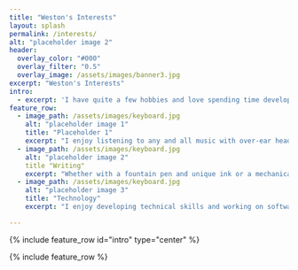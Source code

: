 ```yaml
---
title: "Weston's Interests"
layout: splash
permalink: /interests/
alt: "placeholder image 2"
header:
  overlay_color: "#000"
  overlay_filter: "0.5"
  overlay_image: /assets/images/banner3.jpg
excerpt: "Weston's Interests"
intro: 
  - excerpt: 'I have quite a few hobbies and love spending time developing them.'
feature_row:
  - image_path: /assets/images/keyboard.jpg
    alt: "placeholder image 1"
    title: "Placeholder 1"
    excerpt: "I enjoy listening to any and all music with over-ear headphones, in-ear monitors, stereo equipment, and anything else that brings out the life in  a song."
  - image_path: /assets/images/keyboard.jpg
    alt: "placeholder image 2"
    title "Writing"
    excerpt: "Whether with a fountain pen and unique ink or a mechanical pencil and a sketchpad, I relax with writing and sketching."
  - image_path: /assets/images/keyboard.jpg
    alt: "placeholder image 3"
    title: "Technology"
    excerpt: "I enjoy developing technical skills and working on software and hardware as time and patience permit."

---
```


{% include feature_row id="intro" type="center" %}

{% include feature_row %}
